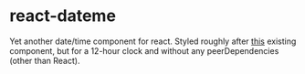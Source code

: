 # react-dateme
Yet another date/time component for react. Styled roughly after [this](https://github.com/wangzuo/input-moment) existing component, but for
a 12-hour clock and without any peerDependencies (other than React).





